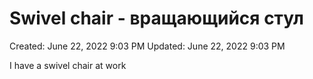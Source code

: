 # Swivel chair - вращающийся стул

Created: June 22, 2022 9:03 PM
Updated: June 22, 2022 9:03 PM

I have a swivel chair at work